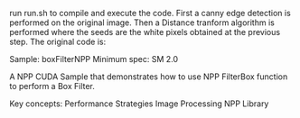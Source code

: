 run run.sh to compile and execute the code.
First a canny edge detection is performed on the original image.
Then a Distance tranform algorithm is performed where the seeds are the white pixels obtained at the previous step.
The original code is:

Sample: boxFilterNPP
Minimum spec: SM 2.0

A NPP CUDA Sample that demonstrates how to use NPP FilterBox function to perform a Box Filter.

Key concepts:
Performance Strategies
Image Processing
NPP Library